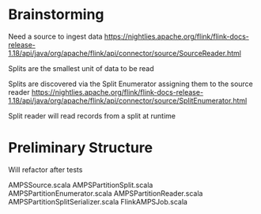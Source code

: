 
# Brainstorming

Need a source to ingest data
https://nightlies.apache.org/flink/flink-docs-release-1.18/api/java/org/apache/flink/api/connector/source/SourceReader.html

Splits are the smallest unit of data to be read

Splits are discovered via the Split Enumerator assigning them to the source reader
https://nightlies.apache.org/flink/flink-docs-release-1.18/api/java/org/apache/flink/api/connector/source/SplitEnumerator.html

Split reader will read records from a split at runtime


# Preliminary Structure

Will refactor after tests


AMPSSource.scala
AMPSPartitionSplit.scala
AMPSPartitionEnumerator.scala
AMPSPartitionReader.scala
AMPSPartitionSplitSerializer.scala
FlinkAMPSJob.scala         